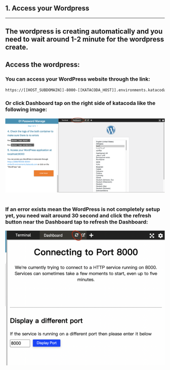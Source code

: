 
## 1. Access your Wordpress
---

## The wordpress is creating automatically and you need to wait around 1-2 minute for the wordpress create.

## Access the wordpress:

### You can access your WordPress website through the link:
```sh 
https://[[HOST_SUBDOMAIN]]-8000-[[KATACODA_HOST]].environments.katacoda.com 
```
### Or click Dashboard tap on the right side of katacoda like the following image:
![Image](./assets/DashboardTap.png)
<br></br>

### If an error exists mean the WordPress is not completely setup yet, you need wait around 30 second and click the refresh button near the Dashboard tap to refresh the Dashboard:
![Image](./assets/RefreshButton.png)

